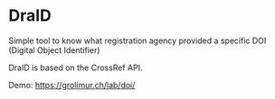# DraID
Simple tool to know what registration agency provided a specific DOI (Digital Object Identifier)

DraID is based on the CrossRef API.

Demo: https://grolimur.ch/lab/doi/
